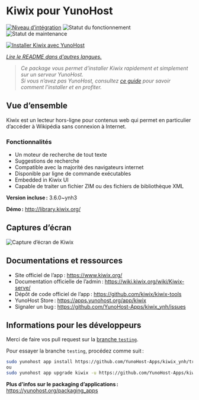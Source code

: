 <!--
Nota bene : ce README est automatiquement généré par <https://github.com/YunoHost/apps/tree/master/tools/readme_generator>
Il NE doit PAS être modifié à la main.
-->

# Kiwix pour YunoHost

[![Niveau d’intégration](https://dash.yunohost.org/integration/kiwix.svg)](https://ci-apps.yunohost.org/ci/apps/kiwix/) ![Statut du fonctionnement](https://ci-apps.yunohost.org/ci/badges/kiwix.status.svg) ![Statut de maintenance](https://ci-apps.yunohost.org/ci/badges/kiwix.maintain.svg)

[![Installer Kiwix avec YunoHost](https://install-app.yunohost.org/install-with-yunohost.svg)](https://install-app.yunohost.org/?app=kiwix)

*[Lire le README dans d'autres langues.](./ALL_README.md)*

> *Ce package vous permet d’installer Kiwix rapidement et simplement sur un serveur YunoHost.*  
> *Si vous n’avez pas YunoHost, consultez [ce guide](https://yunohost.org/install) pour savoir comment l’installer et en profiter.*

## Vue d’ensemble

Kiwix est un lecteur hors-ligne pour contenus web qui permet en particulier d’accéder à Wikipédia sans connexion à Internet.

### Fonctionnalités
- Un moteur de recherche de tout texte
- Suggestions de recherche
- Compatible avec la majorité des navigateurs internet
- Disponible par ligne de commande exécutables
- Embedded in Kiwix UI
- Capable de traiter un fichier ZIM ou des fichiers de bibliothèque XML

**Version incluse :** 3.6.0~ynh3

**Démo :** <http://library.kiwix.org/>

## Captures d’écran

![Capture d’écran de Kiwix](./doc/screenshots/screenshot.png)

## Documentations et ressources

- Site officiel de l’app : <https://www.kiwix.org/>
- Documentation officielle de l’admin : <https://wiki.kiwix.org/wiki/Kiwix-serve/>
- Dépôt de code officiel de l’app : <https://github.com/kiwix/kiwix-tools>
- YunoHost Store : <https://apps.yunohost.org/app/kiwix>
- Signaler un bug : <https://github.com/YunoHost-Apps/kiwix_ynh/issues>

## Informations pour les développeurs

Merci de faire vos pull request sur la [branche `testing`](https://github.com/YunoHost-Apps/kiwix_ynh/tree/testing).

Pour essayer la branche `testing`, procédez comme suit :

```bash
sudo yunohost app install https://github.com/YunoHost-Apps/kiwix_ynh/tree/testing --debug
ou
sudo yunohost app upgrade kiwix -u https://github.com/YunoHost-Apps/kiwix_ynh/tree/testing --debug
```

**Plus d’infos sur le packaging d’applications :** <https://yunohost.org/packaging_apps>
